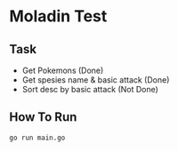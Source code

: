 # Moladin Test

## Task

- Get Pokemons (Done)
- Get spesies name & basic attack (Done)
- Sort desc by basic attack (Not Done)

## How To Run
`go run main.go`